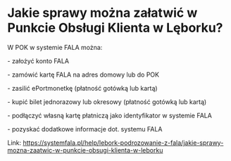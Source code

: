 # Jakie sprawy można załatwić w Punkcie Obsługi Klienta w Lęborku?


W POK w systemie FALA można:


\- założyć konto FALA


\- zamówić kartę FALA na adres domowy lub do POK


\- zasilić ePortmonetkę (płatność gotówką lub kartą)


\- kupić bilet jednorazowy lub okresowy (płatność gotówką lub kartą)


\- podłączyć własną kartę płatniczą jako identyfikator w systemie FALA


\- pozyskać dodatkowe informacje dot. systemu FALA




Link: https://systemfala.pl/help/lebork-podrozowanie-z-fala/jakie-sprawy-mozna-zaatwic-w-punkcie-obsugi-klienta-w-leborku
